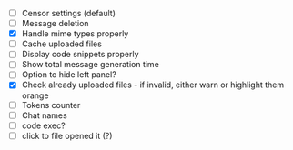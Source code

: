 - [ ] Censor settings (default)
- [ ] Message deletion
- [X] Handle mime types properly
- [ ] Cache uploaded files
- [ ] Display code snippets properly
- [ ] Show total message generation time
- [ ] Option to hide left panel?
- [X] Check already uploaded files - if invalid, either warn or highlight them orange
- [ ] Tokens counter
- [ ] Chat names
- [ ] code exec?
- [ ] click to file opened it (?)
